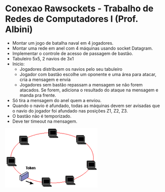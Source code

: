 # Conexao Rawsockets - Trabalho de Redes de Computadores I (Prof. Albini)

- Montar um jogo de batalha naval em 4 jogadores.
- Montar uma rede em anel com 4 máquinas usando socket Datagram.
- Implementar o controle de acesso de passagem de bastão.
- Tabuleiro 5x5, 2 navios de 3x1
- Inicio:
    - Jogadores distribuem os navios pelo seu tabuleiro
    - Jogador com bastão escolhe um oponente e uma área para atacar, cria a mensagem e envia
    - Jogadores sem bastão repassam a mensagem se não forem atacados. Se forem, adiciona o resultado do ataque na mensagem e manda pra frente.
- Só tira a mensagem do anel quem a enviou.
- Quando o navio é afundado, todas as máquinas devem ser avisadas que o navio do jogador foi afundado nas posições Z1, Z2, Z3.
- O bastão não é temporizado.
- Deve ter timeout na mensagem.


![tokenring](token.gif?raw=true "tokenring")
